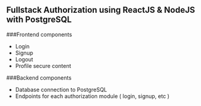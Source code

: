 ## Fullstack Authorization using ReactJS & NodeJS with PostgreSQL

###Frontend components

* Login
* Signup
* Logout
* Profile secure content

###Backend components

* Database connection to PostgreSQL
* Endpoints for each authorization module ( login, signup, etc )

